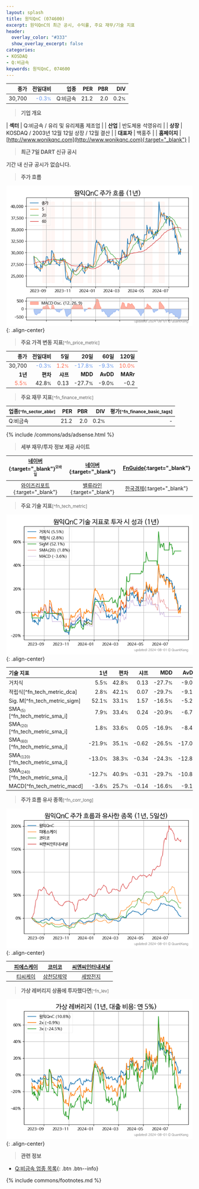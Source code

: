 ```yaml
---
layout: splash
title: 원익QnC (074600)
excerpt: 원익QnC의 최근 공시, 수익률, 주요 재무/기술 지표
header:
  overlay_color: "#333"
  show_overlay_excerpt: false
categories:
- KOSDAQ
- Q:비금속
keywords: 원익QnC, 074600
---
```


| **종가** | **전일대비** | **업종** | **PER** | **PBR** | **DIV** |
| -------: | -----------: | -------: | ------: | ------: | ------: |
| 30,700 | <span style="color: cornflowerblue">-0.3<small>%</small></span> | Q:비금속 | 21.2 | 2.0 | 0.2<small>%</small> |

<!-- more -->


> **기업 개요**<a id="company"></a>

| <span style="white-space:nowrap;">**섹터**</span> | Q:비금속 / 유리 및 유리제품 제조업 |
| <span style="white-space:nowrap;">**산업**</span> | 반도체용 석영유리 |
| <span style="white-space:nowrap;">**상장**</span> | KOSDAQ / 2003년 12월 12일 상장 / 12월 결산 |
| <span style="white-space:nowrap;">**대표자**</span> | 백홍주 |
| <span style="white-space:nowrap;">**홈페이지**</span> | [http://www.wonikqnc.com](http://www.wonikqnc.com){:target="_blank"} |


> **최근 7일 DART 신규 공시**<a id="dart"></a>

기간 내 신규 공시가 없습니다.


> **주가 흐름**<a id="price"></a>

![074600](/stock/images/074600.png){: .align-center}


> **주요 가격 변동 지표**<small>[^fn_price_metric]</small>

| **종가** | **전일대비** | **5일** | **20일** | **60일** | **120일** |
| -------: | -----------: | ------: | -------: | -------: | --------: |
| 30,700 | <span style="color: cornflowerblue">-0.3<small>%</small></span> | <span style="color: tomato">1.2<small>%</small></span> | <span style="color: cornflowerblue">-17.8<small>%</small></span> | <span style="color: cornflowerblue">-9.3<small>%</small></span> | <span style="color: tomato">10.0<small>%</small></span> |
| **1년** | **편차** | **샤프** | **MDD** | **AvDD** | **MARr** |
| <span style="color: tomato">5.5<small>%</small></span> | 42.8<small>%</small> | 0.13 | -27.7<small>%</small> | -9.0<small>%</small> | -0.2 |


> **주요 재무 지표**<small>[^fn_finance_metric]</small>

| **업종**<small>[^fn_sector_abbr]</small> | **PER** | **PBR** | **DIV** | **평가**<small>[^fn_finance_basic_tags]</small> |
| :--------------------------------------- | ------: | ------: | ------: | ----------------------------------------------: |
| Q:비금속 | 21.2 | 2.0 | 0.2<small>%</small> | - |



{% include /commons/ads/adsense.html %}

> **세부 재무/투자 정보 제공 사이트**

| [네이버](https://m.stock.naver.com/domestic/stock/074600/finance/summary){:target="_blank"}<sup><small>모바일</small></sup> | [네이버](https://finance.naver.com/item/coinfo.naver?code=074600){:target="_blank"} | [FnGuide](https://comp.fnguide.com/SVO2/ASP/SVD_Invest.asp?gicode=A074600&MenuYn=Y){:target="_blank"} |
| :---: | :---: | :---: |
| [와이즈리포트](https://comp.wisereport.co.kr/company/c1040001.aspx?cmp_cd=074600){:target="_blank"} | [밸류라인](https://www.valueline.co.kr/finance/summary/074600){:target="_blank"} | [한국경제](https://markets.hankyung.com/stock/074600/financial-summary){:target="_blank"} |


> **주요 기술 지표**<small>[^fn_tech_metric]</small>


![074600](/stock/images/074600_tech.png){: .align-center}

| **기술 지표** | **1년** | **편차** | **샤프** | **MDD** | **AvDD** |
| :------------ | ------: | -----------: | -------: | ------: | -------: |
| 거치식 | 5.5<small>%</small> | 42.8<small>%</small> | 0.13 | -27.7<small>%</small> | -9.0<small>%</small> |
| 적립식[^fn_tech_metric_dca] | 2.8<small>%</small> | 42.1<small>%</small> | 0.07 | -29.7<small>%</small> | -9.1<small>%</small> |
| Sig. M[^fn_tech_metric_sigm] | 52.1<small>%</small> | 33.1<small>%</small> | 1.57 | -16.5<small>%</small> | -5.2<small>%</small> |
| SMA<small><sub>(5)</sub></small>[^fn_tech_metric_sma_i] | 7.9<small>%</small> | 33.4<small>%</small> | 0.24 | -20.9<small>%</small> | -6.7<small>%</small> |
| SMA<small><sub>(20)</sub></small>[^fn_tech_metric_sma_i] | 1.8<small>%</small> | 33.6<small>%</small> | 0.05 | -16.9<small>%</small> | -8.4<small>%</small> |
| SMA<small><sub>(60)</sub></small>[^fn_tech_metric_sma_i] | -21.9<small>%</small> | 35.1<small>%</small> | -0.62 | -26.5<small>%</small> | -17.0<small>%</small> |
| SMA<small><sub>(120)</sub></small>[^fn_tech_metric_sma_i] | -13.0<small>%</small> | 38.3<small>%</small> | -0.34 | -24.3<small>%</small> | -12.8<small>%</small> |
| SMA<small><sub>(240)</sub></small>[^fn_tech_metric_sma_i] | -12.7<small>%</small> | 40.9<small>%</small> | -0.31 | -29.7<small>%</small> | -10.8<small>%</small> |
| MACD[^fn_tech_metric_macd] | -3.6<small>%</small> | 25.7<small>%</small> | -0.14 | -16.6<small>%</small> | -9.1<small>%</small> |


> **주가 흐름 유사 종목**<a id="corr"></a><small>[^fn_corr_long]</small>

![074600](/stock/images/074600_corr.png){: .align-center}

|       | [피에스케이](/319660/) | [코미코](/183300/) | [씨앤씨인터내셔널](/352480/) |
| :---: | :------------------------------------: | :------------------------------------: | :------------------------------------: |
|       | [티씨케이](/064760/) | [삼천당제약](/000250/) | [세방전지](/004490/) |


> **가상 레버리지 상품에 투자했다면**<a id="2x"></a><small>[^fn_lev]</small>

![074600](/stock/images/074600_2x.png){: .align-center}


> **관련 정보**

- [Q:비금속 업종 목록](/stats/sector/kosdaq_업종_비금속_종목/){: .btn .btn--info}

{% include commons/footnotes.md %}